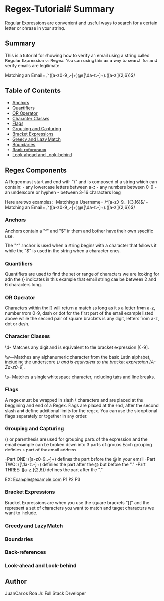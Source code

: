 # Regex-Tutorial# Summary

Regular Expressions are convenient and useful ways to search for a certain letter or phrase in your string.

## Summary

This is a tutorial for showing how to verify an email using a string called Regular Expression or Regex. You can using this as a way to search for and verify emails are legitimate.

Matching an Email= /^([a-z0-9_.-]+)@([\da-z.-]+).([a-z.]{2,6})$/

## Table of Contents

- [Anchors](#anchors)
- [Quantifiers](#quantifiers)
- [OR Operator](#or-operator)
- [Character Classes](#character-classes)
- [Flags](#flags)
- [Grouping and Capturing](#grouping-and-capturing)
- [Bracket Expressions](#bracket-expressions)
- [Greedy and Lazy Match](#greedy-and-lazy-match)
- [Boundaries](#boundaries)
- [Back-references](#back-references)
- [Look-ahead and Look-behind](#look-ahead-and-look-behind)

## Regex Components

A Regex must start and end with "/" and is composed of a string which can contain:
    - any lowercase letters between a-z
    - any numbers between 0-9
    - an underscore or hyphen
    - between 3-16 characters long

Here are two examples:
    -Matching a Username= /^[a-z0-9_-]{3,16}$/
    -Matching an Email= /^([a-z0-9_.-]+)@([\da-z.-]+).([a-z.]{2,6})$/

### Anchors

Anchors contain a "^" and "$" in them and bother have their own specific use.

The "^" anchor is used when a string begins with a character that follows it while the "$" is used in the string when a character ends.

### Quantifiers

Quantifiers are used to find the set or range of characters we are looking for adn the {} indicates in this example that email string can be between 2 and 6 characters long.

### OR Operator

Characters within the [] will return a match as long as it's a letter from a-z, number from 0-9, dash or dot for the first part of the email example listed above while the second pair of square brackets is any digit, letters from a-z, dot or dash.

### Character Classes

\d- Matches any digit and is equivalent to the bracket expression [0-9].

\w—Matches any alphanumeric character from the basic Latin alphabet, including the underscore (_) and is equivalent to the bracket expression [A-Za-z0-9_].

\s- Matches a single whitespace character, including tabs and line breaks.

### Flags

A regex must be wrapped in slash \\ characters and are placed at the beggining and end of a Regex. Flags are placed at the end, after the second slash and define additional limits for the regex. You can use the six optional flags separately or together in any order.

### Grouping and Capturing

() or parenthesis are used for grouping parts of the expression and the email example can be broken down into 3 parts of groups.Each grouping definies a part of the email address.

-Part ONE: ([a-z0-9_.-]+) defines the part before the @ in your email
-Part TWO: ([\da-z.-]+) definies the part after the @ but before the "."
-Part THREE: ([a-z.]{2,6}) defines the part after the "." 

EX: Example@example.com
      P1     P2      P3

### Bracket Expressions

Bracket Expressions are when you use the square brackets "[]" and the represent a set of characters you want to match and target characters we want to include.

### Greedy and Lazy Match

### Boundaries

### Back-references

### Look-ahead and Look-behind

## Author

JuanCarlos Roa Jr. Full Stack Developer
